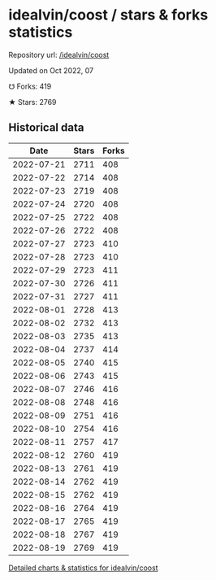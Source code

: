 # idealvin/coost / stars & forks statistics

Repository url: [/idealvin/coost](https://github.com/idealvin/coost)

Updated on Oct 2022, 07

☋ Forks: 419

★ Stars: 2769

## Historical data
| Date | Stars | Forks |
|------|-------|-------|
| 2022-07-21 | 2711 | 408 | 
| 2022-07-22 | 2714 | 408 | 
| 2022-07-23 | 2719 | 408 | 
| 2022-07-24 | 2720 | 408 | 
| 2022-07-25 | 2722 | 408 | 
| 2022-07-26 | 2722 | 408 | 
| 2022-07-27 | 2723 | 410 | 
| 2022-07-28 | 2723 | 410 | 
| 2022-07-29 | 2723 | 411 | 
| 2022-07-30 | 2726 | 411 | 
| 2022-07-31 | 2727 | 411 | 
| 2022-08-01 | 2728 | 413 | 
| 2022-08-02 | 2732 | 413 | 
| 2022-08-03 | 2735 | 413 | 
| 2022-08-04 | 2737 | 414 | 
| 2022-08-05 | 2740 | 415 | 
| 2022-08-06 | 2743 | 415 | 
| 2022-08-07 | 2746 | 416 | 
| 2022-08-08 | 2748 | 416 | 
| 2022-08-09 | 2751 | 416 | 
| 2022-08-10 | 2754 | 416 | 
| 2022-08-11 | 2757 | 417 | 
| 2022-08-12 | 2760 | 419 | 
| 2022-08-13 | 2761 | 419 | 
| 2022-08-14 | 2762 | 419 | 
| 2022-08-15 | 2762 | 419 | 
| 2022-08-16 | 2764 | 419 | 
| 2022-08-17 | 2765 | 419 | 
| 2022-08-18 | 2767 | 419 | 
| 2022-08-19 | 2769 | 419 | 


[Detailed charts & statistics for idealvin/coost](https://reviewgithub.com/rep/idealvin/coost)
